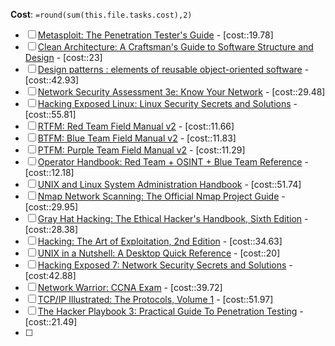 
**Cost**: `=round(sum(this.file.tasks.cost),2)`

- [ ] [Metasploit: The Penetration Tester's Guide](https://www.amazon.co.uk/Metasploit-Penetration-Testers-David-Kennedy/dp/159327288X) - [cost::19.78]
- [ ] [Clean Architecture: A Craftsman's Guide to Software Structure and Design](https://www.amazon.co.uk/Clean-Architecture-Craftsmans-Software-Structure/dp/0134494164) - [cost::23]
- [ ] [Design patterns : elements of reusable object-oriented software](https://www.amazon.co.uk/Design-patterns-elements-reusable-object-oriented/dp/0201633612) - [cost::42.93]
- [ ] [Network Security Assessment 3e: Know Your Network](https://www.amazon.co.uk/Network-Security-Assessment-Know-Your/dp/149191095X) - [cost::29.48]
- [ ] [Hacking Exposed Linux: Linux Security Secrets and Solutions](https://www.amazon.co.uk/Hacking-Exposed-Linux-Security-Solutions/dp/0072262575) - [cost::55.81]
- [ ] [RTFM: Red Team Field Manual v2](https://www.amazon.co.uk/RTFM-Red-Team-Field-Manual-dp-1075091837/dp/1075091837/ref=dp_ob_title_bk) - [cost::11.66]
- [ ] [BTFM: Blue Team Field Manual v2](https://www.amazon.co.uk/Blue-Team-Field-Manual-BTFM/dp/154101636X/ref=pd_bxgy_d_sccl_1/258-5082622-7757009?psc=1) - [cost::11.83]
- [ ] [PTFM: Purple Team Field Manual v2](https://www.amazon.co.uk/PTFM-2nd-Purple-Field-Manual-dp-1736526790/dp/1736526790/ref=dp_ob_title_bk) - [cost::11.29]
- [ ] [Operator Handbook: Red Team + OSINT + Blue Team Reference](https://www.amazon.co.uk/Operator-Handbook-Team-OSINT-Reference/dp/B085RR67H5/ref=pd_lpo_sccl_2/258-5082622-7757009?psc=1) - [cost::12.18]
- [ ] [UNIX and Linux System Administration Handbook](https://www.amazon.co.uk/dp/B075MK6LZ7/ref=sspa_dk_detail_0?psc=1&sp_csd=d2lkZ2V0TmFtZT1zcF9kZXRhaWw) - [cost::51.74]
- [ ] [Nmap Network Scanning: The Official Nmap Project Guide](https://www.amazon.co.uk/Nmap-Network-Scanning-Official-Discovery/dp/0979958717) - [cost::29.95]
- [ ] [Gray Hat Hacking: The Ethical Hacker's Handbook, Sixth Edition](https://www.amazon.co.uk/Gray-Hat-Hacking-Ethical-Handbook/dp/1264268947) - [cost::28.38]
- [ ] [Hacking: The Art of Exploitation, 2nd Edition](https://www.amazon.co.uk/Hacking-Art-Exploitation-Jon-Erickson/dp/1593271441) - [cost::34.63]
- [ ] [UNIX in a Nutshell: A Desktop Quick Reference](https://www.amazon.co.uk/Unix-Nutshell-OReilly-Arnold-Robbins/dp/0596100299) - [cost::20]
- [ ] [Hacking Exposed 7: Network Security Secrets and Solutions](https://www.amazon.co.uk/Hacking-Exposed-7-Stuart-Mcclure/dp/0071780289) - [cost:42.88]
- [ ] [Network Warrior: CCNA Exam](https://www.amazon.co.uk/Network-Warrior-Gary-Donahue/dp/1449387861) - [cost::39.72]
- [ ] [TCP/IP Illustrated: The Protocols, Volume 1](https://www.amazon.co.uk/TCP-Illustrated-Protocols-Addison-Wesley-Professional-dp-0321336313/dp/0321336313/ref=dp_ob_title_bk) - [cost::51.97]
- [ ] [The Hacker Playbook 3: Practical Guide To Penetration Testing](https://www.amazon.co.uk/Hacker-Playbook-Practical-Penetration-Testing/dp/1980901759/ref=pd_bxgy_d_sccl_1/258-5082622-7757009?psc=1) - [cost::21.49]
- [ ] 



